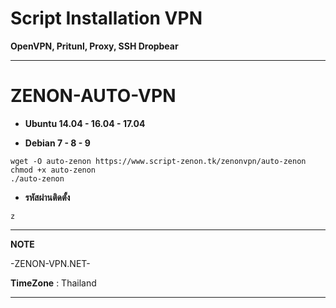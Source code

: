 # Script Installation VPN

**OpenVPN, Pritunl, Proxy, SSH Dropbear**

_________________________________________________
# **ZENON-AUTO-VPN**



-  **Ubuntu 14.04 - 16.04 - 17.04**

- **Debian 7 - 8 - 9**

```
wget -O auto-zenon https://www.script-zenon.tk/zenonvpn/auto-zenon
chmod +x auto-zenon
./auto-zenon
```

- **รหัสผ่านติดตั้ง**
```
z
```

__________________________________________________
**NOTE**

 -ZENON-VPN.NET-
 
 **TimeZone**   :  Thailand
___________________________________________________
